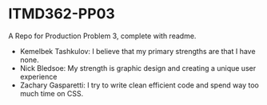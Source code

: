 # ITMD362-PP03
A Repo for Production Problem 3, complete with readme.
* Kemelbek Tashkulov: I believe that my primary strengths are that I have none.
* Nick Bledsoe: My strength is graphic design and creating a unique user experience
* Zachary Gasparetti: I try to write clean efficient code and spend way too much time on CSS. 
